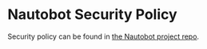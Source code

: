 # Nautobot Security Policy

Security policy can be found in [the Nautobot project repo](https://github.com/nautobot/nautobot/blob/develop/SECURITY.md).
